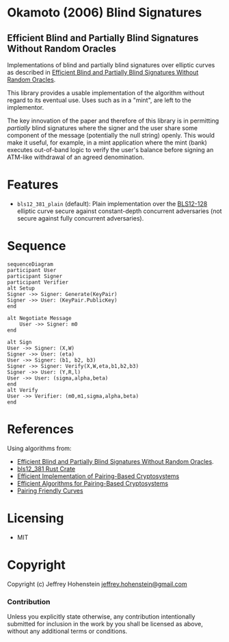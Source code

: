 # Okamoto (2006) Blind Signatures
## Efficient Blind and Partially Blind Signatures Without Random Oracles

Implementations of blind and partially blind signatures over elliptic curves as described in [Efficient Blind and Partially Blind Signatures Without Random Oracles](https://link.springer.com/content/pdf/10.1007%2F11681878_5.pdf).

This library provides a usable implementation of the algorithm without regard to its eventual use. Uses such as in a "mint", are left to the implementor.

The key innovation of the paper and therefore of this library is in permitting *partially* blind signatures where the signer and the user share some component of the message (potentially the null string) openly. This would make it useful, for example, in a mint application where the mint (bank) executes out-of-band logic to verify the user's balance before signing an ATM-like withdrawal of an agreed denomination.

# Features

* `bls12_381_plain` (default): Plain implementation over the [BLS12-128](http://docs.rs/bls12_381) elliptic curve secure against constant-depth concurrent adversaries (not secure against fully concurrent adversaries).


# Sequence

```mermaid
sequenceDiagram
participant User
participant Signer
participant Verifier
alt Setup
Signer ->> Signer: Generate(KeyPair)
Signer ->> User: (KeyPair.PublicKey)
end

alt Negotiate Message
    User ->> Signer: m0
end

alt Sign
User ->> Signer: (X,W)
Signer ->> User: (eta)
User ->> Signer: (b1, b2, b3)
Signer ->> Signer: Verify(X,W,eta,b1,b2,b3)
Signer ->> User: (Y,R,l)
User ->> User: (sigma,alpha,beta)
end
alt Verify
User ->> Verifier: (m0,m1,sigma,alpha,beta)
end
```

# References

Using algorithms from:
* [Efficient Blind and Partially Blind Signatures Without Random Oracles](https://link.springer.com/content/pdf/10.1007%2F11681878_5.pdf).
* [bls12_381 Rust Crate](https://docs.rs/bls12_381/latest/bls12_381/)
* [Efficient Implementation of Pairing-Based Cryptosystems](https://link.springer.com/content/pdf/10.1007/s00145-004-0311-z.pdf)
* [Efficient Algorithms for Pairing-Based Cryptosystems](https://www.researchgate.net/profile/Hae-Kim-10/publication/40721105_Efficient_Algorithms_for_Pairing-Based_Cryptosystems/links/00463516819ba229e8000000/Efficient-Algorithms-for-Pairing-Based-Cryptosystems.pdf)
* [Pairing Friendly Curves](https://www.ietf.org/archive/id/draft-irtf-cfrg-pairing-friendly-curves-10.html#name-for-128-bit-security)

# Licensing

* MIT

# Copyright

Copyright (c) Jeffrey Hohenstein <jeffrey.hohenstein@gmail.com>

### Contribution

Unless you explicitly state otherwise, any contribution intentionally
submitted for inclusion in the work by you shall be licensed as above, without any additional terms or
conditions.

